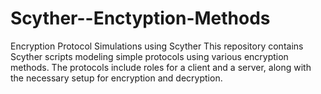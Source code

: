 # Scyther--Enctyption-Methods
Encryption Protocol Simulations using Scyther  This repository contains Scyther scripts modeling simple protocols using various encryption methods. The protocols include roles for a client and a server, along with the necessary setup for encryption and decryption.
